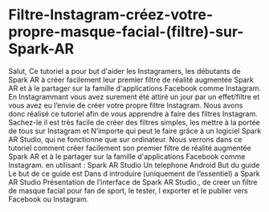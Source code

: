 # Filtre-Instagram-créez-votre-propre-masque-facial-(filtre)-sur-Spark-AR
Salut, Ce tutoriel a pour but d'aider les Instagramers, les débutants de Spark AR à créer facilement leur premier filtre de réalité augmentée Spark AR et à le partager sur la famille d'applications Facebook comme Instagram.
En Instagrammant vous avez surement été attiré un jour par un effet/filtre et vous avez eu l’envie de créer votre propre filtre Instagram. Nous avons donc réalisé ce tutoriel afin de vous apprendre à faire des filtres Instagram. Sachez-le il est très facile de créer des filtres simples, les mettre à la portée de tous sur Instagram et N’importe qui peut le faire grâce à un logiciel Spark AR Studio, qui ne fonctionne que sur ordinateur. 
Nous verrons dans ce tutoriel comment créer facilement son premier filtre de réalité augmentée Spark AR et à le partager sur la famille d'applications Facebook comme Instagram.  en utilisant :
Spark AR Studio 
Un telephone Android
But du guide
Le but de ce guide est Dans d introduire  (uniquement de l’essentiel) a Spark AR Studio Présentation de l’interface de Spark AR Studio., de creer un filtre  de masque facial pour fan de sport, le tester, l exporter et le publier  vers Facebook ou Instagram.

